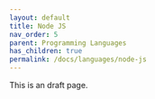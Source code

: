 ```yaml
---
layout: default
title: Node JS
nav_order: 5
parent: Programming Languages
has_children: true
permalink: /docs/languages/node-js
---
```


This is an draft page.
